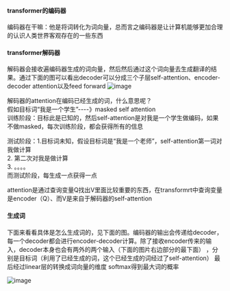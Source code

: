 #### transformer的编码器
编码器在干嘛：他是将词转化为词向量，总而言之编码器是让计算机能够更加合理的认识人类世界客观存在的一些东西      

#### transformer解码器   
解码器会接收遍编码器生成的词向量，然后然后通过这个词向量去生成翻译的结果。通过下面的图可以看出decoder可以分成三个子层self-attention、encoder-decoder attention以及feed forward
![image](https://github.com/RiversDong/DeepLearning/assets/45725241/d92b3148-d410-40e2-bef7-bcaa2731cb11)     

解码器的attention在编码已经生成的词，什么意思呢？    
假如目标词“我是一个学生”----》masked self attention    
训练阶段：目标此是已知的，然后self-attention是对我是一个学生做编码，如果不做masked，每次训练阶段，都会获得所有的信息    

测试阶段：1.目标词未知，假设目标词是“我是一个老师”，self-attention第一词对我做计算   
2. 第二次对我是做计算     
3. 。。。。     
而测试阶段，每生成一点获得一点

attention是通过查询变量Q找出V里面比较重要的东西，在transformrt中查询变量是encoder（Q）、而V是来自于解码器的self-attention



#### 生成词    
下面来看看具体是怎么生成词的，见下面的图。编码器的输出会传递给decoder，每一个decoder都会进行encoder-decoder计算。除了接收encoder传来的输入，decoder本身也会有两外的两个输入（下面的图片右边部分的最下面）
，分别是目标词（利用了已经生成的词，这个已经生成的词经过了self-attention） 最后经过linear层的转换成词向量的维度
softmax得到最大词的概率

![image](https://github.com/RiversDong/DeepLearning/assets/45725241/10d792bb-ead6-463c-b354-69d59f0c6fe9)








